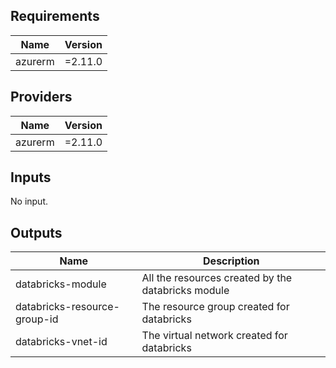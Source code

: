 <!-- BEGINNING OF PRE-COMMIT-TERRAFORM DOCS HOOK -->
## Requirements

| Name | Version |
|------|---------|
| azurerm | =2.11.0 |

## Providers

| Name | Version |
|------|---------|
| azurerm | =2.11.0 |

## Inputs

No input.

## Outputs

| Name | Description |
|------|-------------|
| databricks-module | All the resources created by the databricks module |
| databricks-resource-group-id | The resource group created for databricks |
| databricks-vnet-id | The virtual network created for databricks |

<!-- END OF PRE-COMMIT-TERRAFORM DOCS HOOK -->
